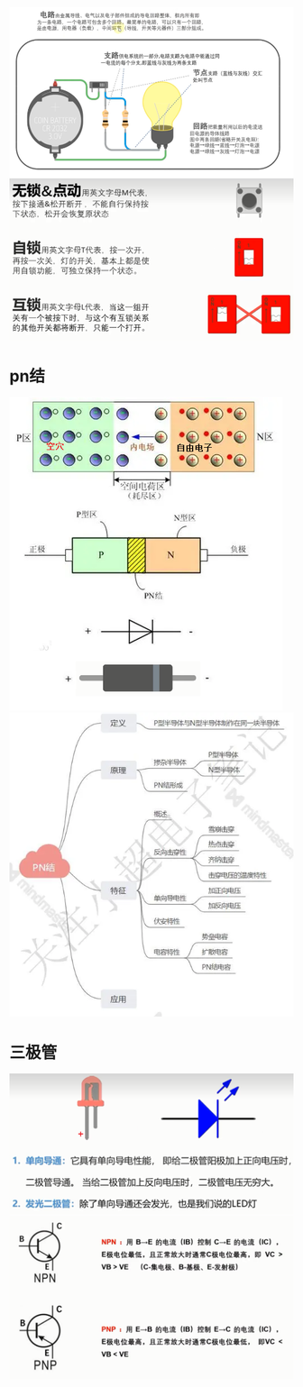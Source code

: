![](../photo/Pasted%20image%2020221115144224.png)
![](../photo/Pasted%20image%2020221115145355.png)
# pn结

![](../photo/Pasted%20image%2020221115153708.png)
![](../photo/Pasted%20image%2020221115153916.png)
# 三极管
![](../photo/Pasted%20image%2020221115150007.png)
![](../photo/Pasted%20image%2020221115150138.png)
